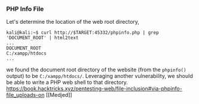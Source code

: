 ### PHP Info File
Let's determine the location of the web root directory,
```
kali@kali:~$ curl http://$TARGET:45332/phpinfo.php | grep 'DOCUMENT_ROOT' | html2text
...
DOCUMENT_ROOT
C:/xampp/htdocs
...
```
we found the document root directory of the website (from the `phpinfo()` output) to be `C:/xampp/htdocs/`. Leveraging another vulnerability, we should be able to write a PHP web shell to that directory.
https://book.hacktricks.xyz/pentesting-web/file-inclusion#via-phpinfo-file_uploads-on
[[Medjed]]
